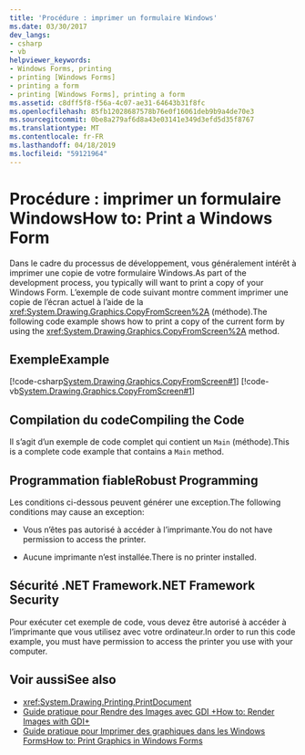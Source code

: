 ```yaml
---
title: 'Procédure : imprimer un formulaire Windows'
ms.date: 03/30/2017
dev_langs:
- csharp
- vb
helpviewer_keywords:
- Windows Forms, printing
- printing [Windows Forms]
- printing a form
- printing [Windows Forms], printing a form
ms.assetid: c8dff5f8-f56a-4c07-ae31-64643b31f8fc
ms.openlocfilehash: 85fb12028687578b76e0f16061deb9b9a4de70e3
ms.sourcegitcommit: 0be8a279af6d8a43e03141e349d3efd5d35f8767
ms.translationtype: MT
ms.contentlocale: fr-FR
ms.lasthandoff: 04/18/2019
ms.locfileid: "59121964"
---
```

# <a name="how-to-print-a-windows-form"></a><span data-ttu-id="676d8-102">Procédure : imprimer un formulaire Windows</span><span class="sxs-lookup"><span data-stu-id="676d8-102">How to: Print a Windows Form</span></span>
<span data-ttu-id="676d8-103">Dans le cadre du processus de développement, vous généralement intérêt à imprimer une copie de votre formulaire Windows.</span><span class="sxs-lookup"><span data-stu-id="676d8-103">As part of the development process, you typically will want to print a copy of your Windows Form.</span></span> <span data-ttu-id="676d8-104">L’exemple de code suivant montre comment imprimer une copie de l’écran actuel à l’aide de la <xref:System.Drawing.Graphics.CopyFromScreen%2A> (méthode).</span><span class="sxs-lookup"><span data-stu-id="676d8-104">The following code example shows how to print a copy of the current form by using the <xref:System.Drawing.Graphics.CopyFromScreen%2A> method.</span></span>  
  
## <a name="example"></a><span data-ttu-id="676d8-105">Exemple</span><span class="sxs-lookup"><span data-stu-id="676d8-105">Example</span></span>  
 [!code-csharp[System.Drawing.Graphics.CopyFromScreen#1](~/samples/snippets/csharp/VS_Snippets_Winforms/System.Drawing.Graphics.CopyFromScreen/CS/Form1.cs#1)]
 [!code-vb[System.Drawing.Graphics.CopyFromScreen#1](~/samples/snippets/visualbasic/VS_Snippets_Winforms/System.Drawing.Graphics.CopyFromScreen/VB/Form1.vb#1)]  
  
## <a name="compiling-the-code"></a><span data-ttu-id="676d8-106">Compilation du code</span><span class="sxs-lookup"><span data-stu-id="676d8-106">Compiling the Code</span></span>  
 <span data-ttu-id="676d8-107">Il s’agit d’un exemple de code complet qui contient un `Main` (méthode).</span><span class="sxs-lookup"><span data-stu-id="676d8-107">This is a complete code example that contains a `Main` method.</span></span>  
  
## <a name="robust-programming"></a><span data-ttu-id="676d8-108">Programmation fiable</span><span class="sxs-lookup"><span data-stu-id="676d8-108">Robust Programming</span></span>  
 <span data-ttu-id="676d8-109">Les conditions ci-dessous peuvent générer une exception.</span><span class="sxs-lookup"><span data-stu-id="676d8-109">The following conditions may cause an exception:</span></span>  
  
-   <span data-ttu-id="676d8-110">Vous n’êtes pas autorisé à accéder à l’imprimante.</span><span class="sxs-lookup"><span data-stu-id="676d8-110">You do not have permission to access the printer.</span></span>  
  
-   <span data-ttu-id="676d8-111">Aucune imprimante n’est installée.</span><span class="sxs-lookup"><span data-stu-id="676d8-111">There is no printer installed.</span></span>  
  
## <a name="net-framework-security"></a><span data-ttu-id="676d8-112">Sécurité .NET Framework</span><span class="sxs-lookup"><span data-stu-id="676d8-112">.NET Framework Security</span></span>  
 <span data-ttu-id="676d8-113">Pour exécuter cet exemple de code, vous devez être autorisé à accéder à l’imprimante que vous utilisez avec votre ordinateur.</span><span class="sxs-lookup"><span data-stu-id="676d8-113">In order to run this code example, you must have permission to access the printer you use with your computer.</span></span>  
  
## <a name="see-also"></a><span data-ttu-id="676d8-114">Voir aussi</span><span class="sxs-lookup"><span data-stu-id="676d8-114">See also</span></span>

- <xref:System.Drawing.Printing.PrintDocument>
- [<span data-ttu-id="676d8-115">Guide pratique pour Rendre des Images avec GDI +</span><span class="sxs-lookup"><span data-stu-id="676d8-115">How to: Render Images with GDI+</span></span>](how-to-render-images-with-gdi.md)
- [<span data-ttu-id="676d8-116">Guide pratique pour Imprimer des graphiques dans les Windows Forms</span><span class="sxs-lookup"><span data-stu-id="676d8-116">How to: Print Graphics in Windows Forms</span></span>](how-to-print-graphics-in-windows-forms.md)
